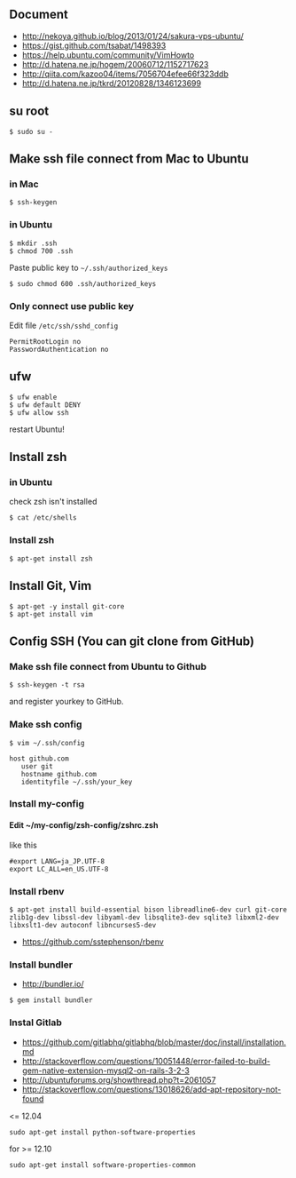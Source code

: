 ## Document
* http://nekoya.github.io/blog/2013/01/24/sakura-vps-ubuntu/
* https://gist.github.com/tsabat/1498393
* https://help.ubuntu.com/community/VimHowto
* http://d.hatena.ne.jp/hogem/20060712/1152717623
* http://qiita.com/kazoo04/items/7056704efee66f323ddb
* http://d.hatena.ne.jp/tkrd/20120828/1346123699


## su root
```
$ sudo su -
```

## Make ssh file connect from Mac to Ubuntu
### in Mac
```
$ ssh-keygen
```

### in Ubuntu
```
$ mkdir .ssh
$ chmod 700 .ssh
```
Paste public key to `~/.ssh/authorized_keys`
```
$ sudo chmod 600 .ssh/authorized_keys
```

### Only connect use public key
Edit file `/etc/ssh/sshd_config`
```
PermitRootLogin no
PasswordAuthentication no
```

## ufw
```
$ ufw enable
$ ufw default DENY
$ ufw allow ssh
```
restart Ubuntu!


## Install zsh
### in Ubuntu
check zsh isn't installed

```
$ cat /etc/shells
```

### Install zsh
```
$ apt-get install zsh
```

## Install Git, Vim
```
$ apt-get -y install git-core
$ apt-get install vim
```

## Config SSH (You can git clone from GitHub)
### Make ssh file connect from Ubuntu to Github
```
$ ssh-keygen -t rsa
```
and register yourkey to GitHub.

### Make ssh config
```
$ vim ~/.ssh/config

host github.com
   user git
   hostname github.com
   identityfile ~/.ssh/your_key
```

### Install my-config


#### Edit ~/my-config/zsh-config/zshrc.zsh
like this
```
#export LANG=ja_JP.UTF-8
export LC_ALL=en_US.UTF-8
```

### Install rbenv
```
$ apt-get install build-essential bison libreadline6-dev curl git-core zlib1g-dev libssl-dev libyaml-dev libsqlite3-dev sqlite3 libxml2-dev libxslt1-dev autoconf libncurses5-dev
```
* https://github.com/sstephenson/rbenv

### Install bundler
* http://bundler.io/

```
$ gem install bundler
```

### Instal Gitlab
* https://github.com/gitlabhq/gitlabhq/blob/master/doc/install/installation.md
* http://stackoverflow.com/questions/10051448/error-failed-to-build-gem-native-extension-mysql2-on-rails-3-2-3
* http://ubuntuforums.org/showthread.php?t=2061057
* http://stackoverflow.com/questions/13018626/add-apt-repository-not-found

<= 12.04
```
sudo apt-get install python-software-properties
```
for >= 12.10
```
sudo apt-get install software-properties-common
```
